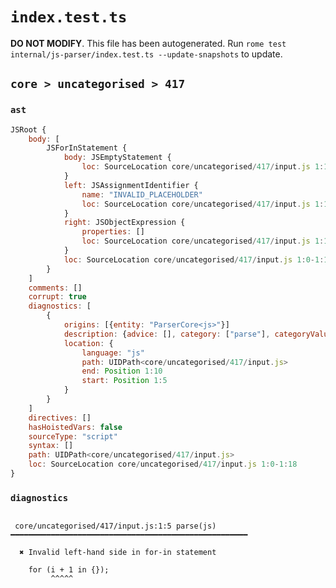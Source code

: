 # `index.test.ts`

**DO NOT MODIFY**. This file has been autogenerated. Run `rome test internal/js-parser/index.test.ts --update-snapshots` to update.

## `core > uncategorised > 417`

### `ast`

```javascript
JSRoot {
	body: [
		JSForInStatement {
			body: JSEmptyStatement {
				loc: SourceLocation core/uncategorised/417/input.js 1:17-1:18
			}
			left: JSAssignmentIdentifier {
				name: "INVALID_PLACEHOLDER"
				loc: SourceLocation core/uncategorised/417/input.js 1:11-1:10
			}
			right: JSObjectExpression {
				properties: []
				loc: SourceLocation core/uncategorised/417/input.js 1:14-1:16
			}
			loc: SourceLocation core/uncategorised/417/input.js 1:0-1:18
		}
	]
	comments: []
	corrupt: true
	diagnostics: [
		{
			origins: [{entity: "ParserCore<js>"}]
			description: {advice: [], category: ["parse"], categoryValue: "js", message: [RAW_MARKUP {value: "Invalid left-hand side in "}, "for-in statement"]}
			location: {
				language: "js"
				path: UIDPath<core/uncategorised/417/input.js>
				end: Position 1:10
				start: Position 1:5
			}
		}
	]
	directives: []
	hasHoistedVars: false
	sourceType: "script"
	syntax: []
	path: UIDPath<core/uncategorised/417/input.js>
	loc: SourceLocation core/uncategorised/417/input.js 1:0-1:18
}
```

### `diagnostics`

```

 core/uncategorised/417/input.js:1:5 parse(js) ━━━━━━━━━━━━━━━━━━━━━━━━━━━━━━━━━━━━━━━━━━━━━━━━━━━━━

  ✖ Invalid left-hand side in for-in statement

    for (i + 1 in {});
         ^^^^^


```

